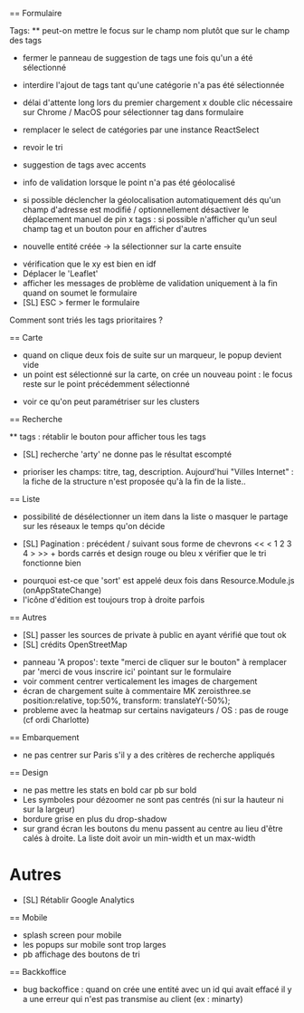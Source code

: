 
== Formulaire

Tags:
** peut-on mettre le focus sur le champ nom plutôt que sur le champ des tags
- fermer le panneau de suggestion de tags une fois qu'un a été sélectionné
* interdire l'ajout de tags tant qu'une catégorie n'a pas été sélectionnée
- délai d'attente long lors du premier chargement
x double clic nécessaire sur Chrome / MacOS pour sélectionner tag dans formulaire

- remplacer le select de catégories par une instance ReactSelect
- revoir le tri
- suggestion de tags avec accents
- info de validation lorsque le point n'a pas été géolocalisé
- si possible déclencher la géolocalisation automatiquement dés qu'un champ d'adresse est modifié / optionnellement désactiver le déplacement manuel de pin
x tags : si possible n'afficher qu'un seul champ tag et un bouton pour en afficher d'autres
* nouvelle entité créée -> la sélectionner sur la carte ensuite
- vérification que le xy est bien en idf
- Déplacer le 'Leaflet'
- afficher les messages de problème de validation uniquement à la fin quand on soumet le formulaire
- [SL] ESC > fermer le formulaire 


Comment sont triés les tags prioritaires ?

== Carte

* quand on clique deux fois de suite sur un marqueur, le popup devient vide
* un point est sélectionné sur la carte, on crée un nouveau point : le focus reste sur le point précédemment sélectionné
- voir ce qu'on peut paramétriser sur les clusters


== Recherche

** tags : rétablir le bouton pour afficher tous les tags
* [SL] recherche 'arty' ne donne pas le résultat escompté
- prioriser les champs: titre, tag, description. Aujourd'hui "Villes Internet" : la fiche de la structure n'est proposée qu'à la fin de la liste..

== Liste

- possibilité de désélectionner un item dans la liste
o masquer le partage sur les réseaux le temps qu'on décide
* [SL] Pagination : précédent / suivant sous forme de chevrons << < 1 2 3 4 > >> + bords carrés et design rouge ou bleu
x vérifier que le tri fonctionne bien
- pourquoi est-ce que 'sort' est appelé deux fois dans Resource.Module.js (onAppStateChange)
- l'icône d'édition est toujours trop à droite parfois


== Autres

* [SL] passer les sources de private à public en ayant vérifié que tout ok
* [SL] crédits OpenStreetMap
- panneau 'A propos': texte "merci de cliquer sur le bouton" à remplacer par 'merci de vous inscrire ici' pointant sur le formulaire
- voir comment centrer verticalement les images de chargement
- écran de chargement suite à commentaire MK zeroisthree.se position:relative, top:50%, transform: translateY(-50%);
- probleme avec la heatmap sur certains navigateurs / OS : pas de rouge (cf ordi Charlotte)

== Embarquement

- ne pas centrer sur Paris s'il y a des critères de recherche appliqués

== Design

- ne pas mettre les stats en bold car pb sur bold
- Les symboles pour dézoomer ne sont pas centrés (ni sur la hauteur ni sur la largeur)
- bordure grise en plus du drop-shadow
- sur grand écran les boutons du menu passent au centre au lieu d'être calés à droite. La liste doit avoir un min-width et un max-width

Autres
======
* [SL] Rétablir Google Analytics

== Mobile

- splash screen pour mobile
- les popups sur mobile sont trop larges
- pb affichage des boutons de tri 

== Backkoffice

- bug backoffice : quand on crée une entité avec un id qui avait effacé il y a une erreur qui n'est pas transmise au client (ex : minarty)


